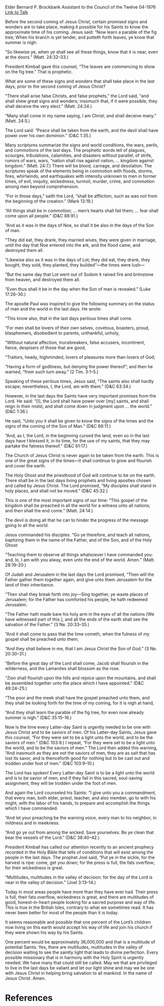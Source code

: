 Elder Bernard P. Brockbank
Assistant to the Council of the Twelve
04-1976
[Link to Talk](https://www.churchofjesuschrist.org/study/general-conference/1976/04/the-leaves-are-commencing-to-show-on-the-fig-tree?lang=eng)

Before the second coming of Jesus Christ, certain promised signs and wonders are to take place, making it possible for his Saints to know the approximate time of his coming. Jesus said: “Now learn a parable of the fig tree; When his branch is yet tender, and putteth forth leaves, ye know that summer is nigh:

“So likewise ye, when ye shall see all these things, know that it is near, even at the doors.” (Matt. 24:32–33.)

President Kimball gave this counsel, “The leaves are commencing to show on the fig tree.” That is prophetic.

What are some of these signs and wonders that shall take place in the last days, prior to the second coming of Jesus Christ?

“There shall arise false Christs, and false prophets,” the Lord said, “and shall shew great signs and wonders; insomuch that, if it were possible, they shall deceive the very elect.” (Matt. 24:24.)

“Many shall come in my name saying, I am Christ; and shall deceive many.” (Matt. 24:5.)

The Lord said: “Peace shall be taken from the earth, and the devil shall have power over his own dominion.” (D&C 1:35.)

Many scriptures summarize the signs and world conditions, the wars, perils, and commotions of the last days. The prophetic words tell of plagues, scourges, tribulations, calamities, and disasters without parallel; of strife, rumors of wars, wars, “nation shall rise against nation, … kingdom against kingdom.” (Matt. 24:7.) There will be blood, carnage, and desolation. The scriptures speak of the elements being in commotion with floods, storms, fires, whirlwinds, and earthquakes with intensity unknown to men in former times, of evil, iniquity, wickedness, turmoil, murder, crime, and commotion among men beyond comprehension.

“For in those days,” saith the Lord, “shall be affliction, such as was not from the beginning of the creation.” (Mark 13:19.)

“All things shall be in commotion; … men’s hearts shall fail them; … fear shall come upon all people.” (D&C 88:91.)

“And as it was in the days of Noe, so shall it be also in the days of the Son of man.

“They did eat, they drank, they married wives, they were given in marriage, until the day that Noe entered into the ark, and the flood came, and destroyed them all.

“Likewise also as it was in the days of Lot; they did eat, they drank, they bought, they sold, they planted, they builded”—the times were lush—

“But the same day that Lot went out of Sodom it rained fire and brimstone from heaven, and destroyed them all.

“Even thus shall it be in the day when the Son of man is revealed.” (Luke 17:26–30.)

The apostle Paul was inspired to give the following summary on the status of man and the world in the last days. He wrote:

“This know also, that in the last days perilous times shall come.

“For men shall be lovers of their own selves, covetous, boasters, proud, blasphemers, disobedient to parents, unthankful, unholy,

“Without natural affection, trucebreakers, false accusers, incontinent, fierce, despisers of those that are good,

“Traitors, heady, highminded, lovers of pleasures more than lovers of God;

“Having a form of godliness, but denying the power thereof”; and then he warned, “from such turn away.” (2 Tim. 3:1–5.)

Speaking of these perilous times, Jesus said, “The saints also shall hardly escape; nevertheless, I, the Lord, am with them.” (D&C 63:34.)

However, in the last days the Saints have very important promises from the Lord. He said: “[I], the Lord shall have power over [my] saints, and shall reign in their midst, and shall come down in judgment upon … the world.” (D&C 1:36.)

He said, “Unto you it shall be given to know the signs of the times and the signs of the coming of the Son of Man.” (D&C 68:11.)

“And, as I, the Lord, in the beginning cursed the land, even so in the last days have I blessed it, in its time, for the use of my saints, that they may partake the fatness thereof.” (D&C 61:17.)

The Church of Jesus Christ is never again to be taken from the earth. This is one of the great signs of the times—it shall continue to grow and flourish and cover the earth.

The Holy Ghost and the priesthood of God will continue to be on the earth. There shall be in the last days living prophets and living apostles chosen and called by Jesus Christ. The Lord promised, “My disciples shall stand in holy places, and shall not be moved.” (D&C 45:32.)

This is one of the most important signs of our time: “This gospel of the kingdom shall be preached in all the world for a witness unto all nations; and then shall the end come.” (Matt. 24:14.)

The devil is doing all that he can to hinder the progress of the message going to all the world.

Jesus commanded his disciples: “Go ye therefore, and teach all nations, baptizing them in the name of the Father, and of the Son, and of the Holy Ghost:

“Teaching them to observe all things whatsoever I have commanded you: and, lo, I am with you alway, even unto the end of the world. Amen.” (Matt. 28:19–20.)

Of Judah and Jerusalem in the last days the Lord promised, “Then will the Father gather them together again, and give unto them Jerusalem for the land of their inheritance.

“Then shall they break forth into joy—Sing together, ye waste places of Jerusalem; for the Father has comforted his people, he hath redeemed Jerusalem.

“The Father hath made bare his holy arm in the eyes of all the nations [We have witnessed part of this.], and all the ends of the earth shall see the salvation of the Father.” (3 Ne. 20:33–35.)

“And it shall come to pass that the time cometh, when the fulness of my gospel shall be preached unto them;

“And they shall believe in me, that I am Jesus Christ the Son of God.” (3 Ne. 20:30–31.)

“Before the great day of the Lord shall come, Jacob shall flourish in the wilderness, and the Lamanites shall blossom as the rose.

“Zion shall flourish upon the hills and rejoice upon the mountains, and shall be assembled together unto the place which I have appointed.” (D&C 49:24–25.)

“The poor and the meek shall have the gospel preached unto them, and they shall be looking forth for the time of my coming, for it is nigh at hand,

“And they shall learn the parable of the fig tree, for even now already summer is nigh.” (D&C 35:15–16.)

Now is the time every Latter-day Saint is urgently needed to be one with Jesus Christ and to be saviors of men. Of his Latter-day Saints, Jesus gave this counsel, “For they were set to be a light unto the world, and to be the saviors of men.” (D&C 103:9.) I repeat, “For they were set to be a light unto the world, and to be the saviors of men.” The Lord then added this warning, “And inasmuch as they are not the saviors of men, they are as salt that has lost its savor, and is thenceforth good for nothing but to be cast out and trodden under foot of men.” (D&C 103:9–10.)

The Lord has spoken! Every Latter-day Saint is to be a light unto the world and is to be savior of men; and if they fail in this sacred, soul-saving assignment, they will be trodden under the foot of men.

And again the Lord counseled his Saints: “I give unto you a commandment, that every man, both elder, priest, teacher, and also member, go to with his might, with the labor of his hands, to prepare and accomplish the things which I have commanded.

“And let your preaching be the warning voice, every man to his neighbor, in mildness and in meekness.

“And go ye out from among the wicked. Save yourselves. Be ye clean that bear the vessels of the Lord.” (D&C 38:40–42.)

President Kimball has called our attention recently to an ancient prophecy recorded in the Holy Bible that tells of conditions that will exist among the people in the last days. The prophet Joel said, “Put ye in the sickle, for the harvest is ripe: come, get you down; for the press is full, the fats overflow; for their wickedness is great.

“Multitudes, multitudes in the valley of decision: for the day of the Lord is near in the valley of decision.” (Joel 3:13–14.)

Today in most areas people have more than they have ever had. Their press is full, their fats overflow, wickedness is great, and there are multitudes of good, honest-in-heart people looking for a sacred purpose and way of life. This is true in the British Isles, contrary to what we sometimes read. It has never been better for most of the people than it is today.

It seems reasonable and possible that one percent of the Lord’s children now living on this earth would accept his way of life and join his church if they were shown his way by his Saints.

One percent would be approximately 36,000,000 and that is a multitude of potential Saints. Yes, there are multitudes, multitudes in the valley of decision waiting to see the saintly light that leads to divine perfection. Every possible missionary that is in harmony with the Holy Spirit is urgently needed. We have many that could still be called. May we that are privileged to live in the last days be valiant and let our light shine and may we be one with Jesus Christ in helping bring salvation to all mankind. In the name of Jesus Christ. Amen.

# References
